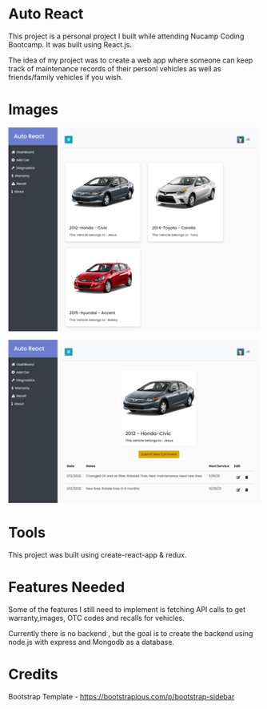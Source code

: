 # Auto React

This project is a personal project I built while attending Nucamp Coding Bootcamp.
It was built using React.js.

The idea of my project was to create a web app where someone can keep track of maintenance
records of their personl vehicles as well as friends/family vehicles if you wish.

# Images

![Screenshot](./public/images/screenshot.png)

![Screenshot](./public/images/screenshot1.png)

# Tools

This project was built using create-react-app & redux.

# Features Needed

Some of the features I still need to implement is fetching API calls to get warranty,images, OTC codes and recalls for vehicles.

Currently there is no backend , but the goal is to create the backend using node.js with express and Mongodb as a database.

# Credits

Bootstrap Template - https://bootstrapious.com/p/bootstrap-sidebar
